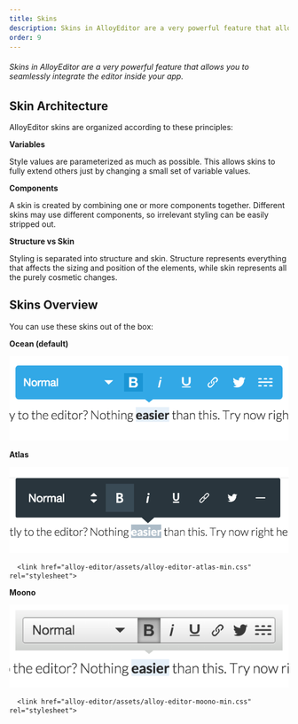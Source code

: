 ```yaml
---
title: Skins
description: Skins in AlloyEditor are a very powerful feature that allows you to seamlessly integrate the editor inside your app.
order: 9
---
```


###### Skins in AlloyEditor are a very powerful feature that allows you to seamlessly integrate the editor inside your app.

<article id="article1">

## Skin Architecture

AlloyEditor skins are organized according to these principles:

<strong>Variables</strong>

Style values are parameterized as much as possible. This allows skins to fully extend others just by changing a small set of variable values.

<strong>Components</strong>

A skin is created by combining one or more components together. Different skins may use different components, so irrelevant styling can be easily stripped out.

<strong>Structure vs Skin</strong>

Styling is separated into structure and skin. Structure represents everything that affects the sizing and position of the elements, while skin represents all the purely cosmetic changes.

</article>

<article id="article2">

## Skins Overview

You can use these skins out of the box:

<strong>Ocean (default)</strong>

<div class="thumbnail">
  <img class="img img-polaroid" src="/images/guides/skin_ocean.png"/>
</div>

<strong>Atlas</strong>

<div class="thumbnail">
  <img class="img img-polaroid" src="/images/guides/skin_atlas.png"/>
</div>

```text/html
  <link href="alloy-editor/assets/alloy-editor-atlas-min.css" rel="stylesheet">
```

<strong>Moono</strong>

<div class="thumbnail">
  <img class="img img-polaroid" src="/images/guides/skin_moono.png"/>
</div>

```text/html
  <link href="alloy-editor/assets/alloy-editor-moono-min.css" rel="stylesheet">
```

</article>